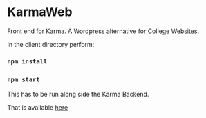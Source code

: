 # KarmaWeb
Front end for Karma. A Wordpress alternative for College Websites.

In the client directory perform:

### `npm install`

### `npm start`​

This has to be run along side the Karma Backend.

That is available [here](https://github.com/ccfcet/karma) 
